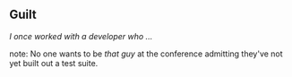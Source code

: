 ##  Guilt

_I once worked with a developer who ..._

note:
    No one wants to be _that guy_ at the conference admitting they've not yet built out a test suite.
